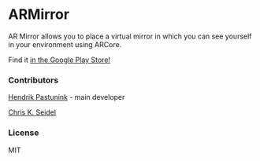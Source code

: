 # ARMirror

AR Mirror allows you to place a virtual mirror in which you can see yourself in your environment using ARCore.

Find it [in the Google Play Store!](https://play.google.com/store/apps/details?id=de.hpastunink.armirror)

### Contributors

[Hendrik Pastunink](https://twitter.com/HPastunink) - main developer

[Chris K. Seidel](https://twitter.com/ChrisKSeidel)

### License

MIT
